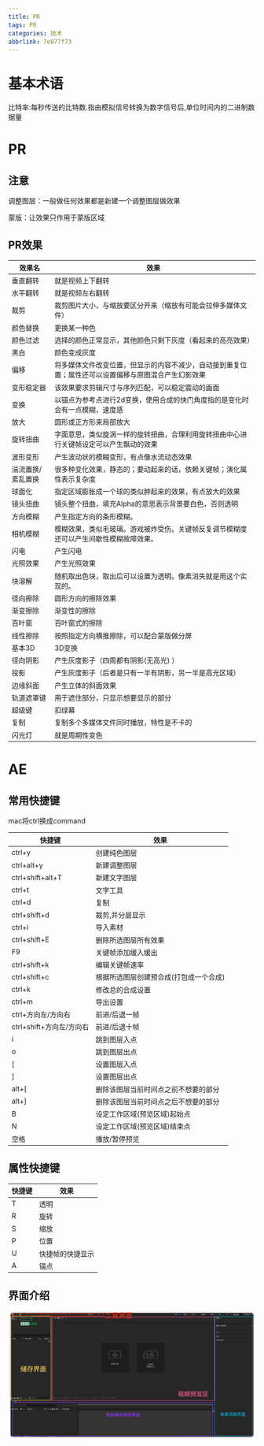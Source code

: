 ```yaml
---
title: PR
tags: PR
categories: 技术
abbrlink: 7e077f73
---
```


# 基本术语

<!-- more -->

比特率:每秒传送的比特数.指由模拟信号转换为数字信号后,单位时间内的二进制数据量





# PR

## 注意

调整图层：一般做任何效果都是新建一个调整图层做效果

蒙版：让效果只作用于蒙版区域

## PR效果

| 效果名            | 效果                                                         |
| ----------------- | ------------------------------------------------------------ |
| 垂直翻转          | 就是视频上下翻转                                             |
| 水平翻转          | 就是视频左右翻转                                             |
| 裁剪              | 裁剪图片大小，与缩放要区分开来（缩放有可能会拉伸多媒体文件） |
| 颜色替换          | 更换某一种色                                                 |
| 颜色过滤          | 选择的颜色正常显示，其他颜色只剩下灰度（看起来的高亮效果）   |
| 黑白              | 颜色变成灰度                                                 |
| 偏移              | 将多媒体文件改变位置，但显示的内容不减少，自动接到重复位置；属性还可以设置偏移与原图混合产生幻影效果 |
| 变形稳定器        | 该效果要求剪辑尺寸与序列匹配，可以稳定震动的画面             |
| 变换              | 以锚点为参考点进行2d变换，使用合成的快门角度指的是变化时会有一点模糊，速度感 |
| 放大              | 圆形或正方形来局部放大                                       |
| 旋转扭曲          | 字面意思，类似旋涡一样的旋转扭曲，合理利用旋转扭曲中心进行关键帧设定可以产生飘动的效果 |
| 波形变形          | 产生波动状的模糊变形，有点像水流动态效果                     |
| 湍流置换/紊乱置换 | 很多种变化效果，静态的；要动起来的话，依赖关键帧；演化属性表示复杂度 |
| 球面化            | 指定区域膨胀成一个球的类似肿起来的效果，有点放大的效果       |
| 镜头扭曲          | 镜头整个扭曲，填充Alpha的意思表示背景要白色，否则透明        |
| 方向模糊          | 产生指定方向的条形模糊。                                     |
| 相机模糊          | 模糊效果，类似毛玻璃。游戏被炸受伤。关键帧反复调节模糊度还可以产生间歇性模糊故障效果。 |
| 闪电              | 产生闪电                                                     |
| 光照效果          | 产生光照效果                                                 |
| 块溶解            | 随机取出色块，取出后可以设置为透明。像素消失就是用这个实现的。 |
| 径向擦除          | 圆形方向的擦除效果                                           |
| 渐变擦除          | 渐变性的擦除                                                 |
| 百叶窗            | 百叶窗式的擦除                                               |
| 线性擦除          | 按照指定方向横推擦除，可以配合蒙版做分屏                     |
| 基本3D            | 3D变换                                                       |
| 径向阴影          | 产生灰度影子（四周都有阴影(无高光) ）                        |
| 投影              | 产生灰度影子（后者是只有一半有阴影，另一半是高光区域）       |
| 边缘斜面          | 产生立体的斜面效果                                           |
| 轨道遮罩键        | 用于遮住部分，只显示想要显示的部分                           |
| 超级键            | 扣绿幕                                                       |
| 复制              | 复制多个多媒体文件同时播放，特性是不卡的                     |
| 闪光灯            | 就是周期性变色                                               |

# AE

## 常用快捷键

mac将ctrl换成command

| 快捷键                   | 效果                                   |
| ------------------------ | -------------------------------------- |
| ctrl+y                   | 创建纯色图层                           |
| ctrl+alt+y               | 新建调整图层                           |
| ctrl+shift+alt+T         | 新建文字图层                           |
| ctrl+t                   | 文字工具                               |
| ctrl+d                   | 复制                                   |
| ctrl+shift+d             | 裁剪,并分层显示                        |
| ctrl+i                   | 导入素材                               |
| ctrl+shift+E             | 删除所选图层所有效果                   |
| F9                       | 关键帧添加缓入缓出                     |
| ctrl+shift+k             | 编辑关键帧速率                         |
| ctrl+shift+c             | 根据所选图层创建预合成(打包成一个合成) |
| ctrl+k                   | 修改总的合成设置                       |
| ctrl+m                   | 导出设置                               |
| ctrl+方向左/方向右       | 前进/后退一帧                          |
| ctrl+shift+方向左/方向右 | 前进/后退十帧                          |
| i                        | 跳到图层入点                           |
| o                        | 跳到图层出点                           |
| [                        | 设置图层入点                           |
| ]                        | 设置图层出点                           |
| alt+[                    | 删除该图层当前时间点之前不想要的部分   |
| alt+]                    | 删除该图层当前时间点之后不想要的部分   |
| B                        | 设定工作区域(预览区域)起始点           |
| N                        | 设定工作区域(预览区域)结束点           |
| 空格                     | 播放/暂停预览                          |

## 属性快捷键

| 快捷键 | 效果             |
| ------ | ---------------- |
| T      | 透明             |
| R      | 旋转             |
| S      | 缩放             |
| P      | 位置             |
| U      | 快捷帧的快捷显示 |
| A      | 锚点             |

## 界面介绍

![image-20230728185219306](https://raw.githubusercontent.com/che77a38/blogImage2/main/202307281852480.png)




















